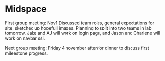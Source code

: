 # Midspace

First group meeting: Nov1
  Discussed team roles, general expectations for site, sketched up hopefull images. Planning to split into two teams in lab 
  tomorrow. Jake and AJ will work on login page, and Jason and Charlene will work on navbar ssi. 
  
Next group meeting: Friday 4 november after/for dinner to discuss first mileestone progress. 
